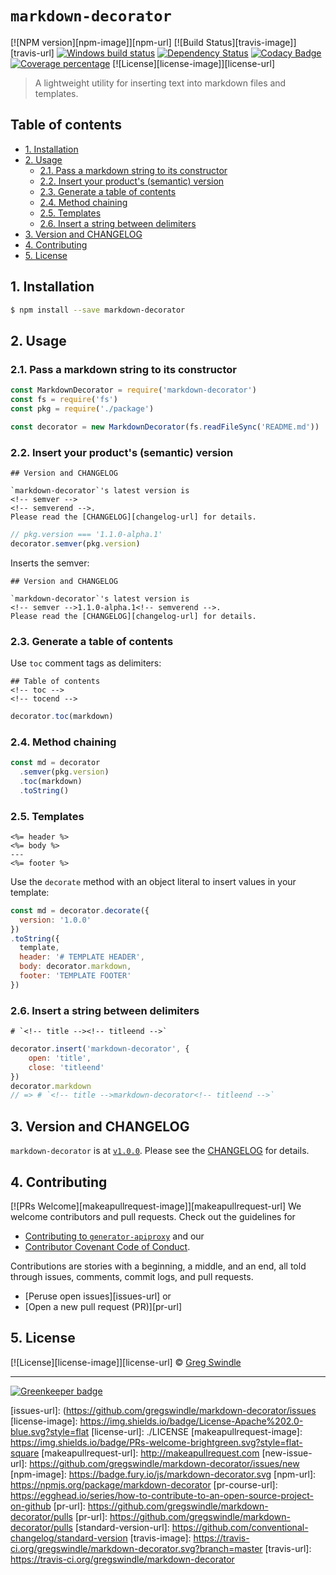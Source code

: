 # `markdown-decorator`

[![NPM version][npm-image]][npm-url] [![Build Status][travis-image]][travis-url] [![Windows build status][appveyor-image]][appveyor-url] [![Dependency Status][daviddm-image]][daviddm-url] [![Codacy Badge][codacy-image]][codacy-url] [![Coverage percentage][coveralls-image]][coveralls-url] [![License][license-image]][license-url]

> A lightweight utility for inserting text into markdown files and templates.

## Table of contents

<!-- toc -->

- [1. Installation](#1-installation)
- [2. Usage](#2-usage)
  * [2.1. Pass a markdown string to its constructor](#21-pass-a-markdown-string-to-its-constructor)
  * [2.2. Insert your product's (semantic) version](#22-insert-your-products-semantic-version)
  * [2.3. Generate a table of contents](#23-generate-a-table-of-contents)
  * [2.4. Method chaining](#24-method-chaining)
  * [2.5. Templates](#25-templates)
  * [2.6. Insert a string between delimiters](#26-insert-a-string-between-delimiters)
- [3. Version and CHANGELOG](#3-version-and-changelog)
- [4. Contributing](#4-contributing)
- [5. License](#5-license)

<!-- tocstop -->

<!-- tocend -->


## 1. Installation

```sh
$ npm install --save markdown-decorator
```

## 2. Usage

### 2.1. Pass a markdown string to its constructor

```js
const MarkdownDecorator = require('markdown-decorator')
const fs = require('fs')
const pkg = require('./package')

const decorator = new MarkdownDecorator(fs.readFileSync('README.md'))

```

### 2.2. Insert your product's (semantic) version

```text
## Version and CHANGELOG

`markdown-decorator`'s latest version is
<!-- semver -->
<!-- semverend -->.
Please read the [CHANGELOG][changelog-url] for details.
```

```js
// pkg.version === '1.1.0-alpha.1'
decorator.semver(pkg.version)
```

Inserts the semver:

```text
## Version and CHANGELOG

`markdown-decorator`'s latest version is
<!-- semver -->1.1.0-alpha.1<!-- semverend -->.
Please read the [CHANGELOG][changelog-url] for details.
```

### 2.3. Generate a table of contents

Use `toc` comment tags as delimiters:

```text
## Table of contents
<!-- toc -->
<!-- tocend -->
```

```js
decorator.toc(markdown)
```

### 2.4. Method chaining

```js
const md = decorator
  .semver(pkg.version)
  .toc(markdown)
  .toString()
```

### 2.5. Templates

```text
<%= header %>
<%= body %>
---
<%= footer %>
```

Use the `decorate` method with an object literal to insert values in your template:

```js
const md = decorator.decorate({
  version: '1.0.0'
})
.toString({
  template,
  header: '# TEMPLATE HEADER',
  body: decorator.markdown,
  footer: 'TEMPLATE FOOTER'
})
```

### 2.6. Insert a string between delimiters

```text
# `<!-- title --><!-- titleend -->`
```

```js
decorator.insert('markdown-decorator', {
	open: 'title',
	close: 'titleend'
})
decorator.markdown
// => # `<!-- title -->markdown-decorator<!-- titleend -->`
```

## 3. Version and CHANGELOG

`markdown-decorator` is at <!-- semver -->[`v1.0.0`](./CHANGELOG.md)<!-- semverend -->. Please see the [CHANGELOG](./CHANGELOG.md) for details.

## 4. Contributing

[![PRs Welcome][makeapullrequest-image]][makeapullrequest-url] We welcome contributors and pull requests. Check out the guidelines for

* [Contributing to `generator-apiproxy`](./.github/CONTRIBUTING.md) and our
* [Contributor Covenant Code of Conduct][code-of-conduct-url].

Contributions are stories with a beginning, a middle, and an end, all told through issues, comments, commit logs, and pull requests.

 * [Peruse open issues][issues-url] or
 * [Open a new pull request (PR)][pr-url]

## 5. License

[![License][license-image]][license-url] © [Greg Swindle](https://github.com/gregswindle)

---

[![Greenkeeper badge](https://badges.greenkeeper.io/gregswindle/markdown-decorator.svg)](https://greenkeeper.io/)



[appveyor-image]: https://ci.appveyor.com/api/projects/status/fr4s80kngal87oa7/branch/master?svg=true
[appveyor-url]: https://ci.appveyor.com/project/gregswindle/markdown-decorator/branch/master
[codacy-image]: https://api.codacy.com/project/badge/Grade/be8fc7f9a20f4e178c4fa067a4aad7c7
[codacy-url]: https://www.codacy.com/app/greg_7/markdown-decorator?utm_source=github.com&amp;utm_medium=referral&amp;utm_content=gregswindle/markdown-decorator&amp;utm_campaign=Badge_Grade
[code-of-conduct-url]: ./.github/CODE_OF_CONDUCT.md
[coveralls-image]: https://coveralls.io/repos/gregswindle/markdown-decorator/badge.svg
[coveralls-url]: https://coveralls.io/r/gregswindle/markdown-decorator
[daviddm-image]: https://david-dm.org/gregswindle/markdown-decorator.svg?theme=shields.io
[daviddm-url]: https://david-dm.org/gregswindle/markdown-decorator
[issues-url]: (https://github.com/gregswindle/markdown-decorator/issues
[license-image]: https://img.shields.io/badge/License-Apache%202.0-blue.svg?style=flat
[license-url]: ./LICENSE
[makeapullrequest-image]: https://img.shields.io/badge/PRs-welcome-brightgreen.svg?style=flat-square
[makeapullrequest-url]: http://makeapullrequest.com
[new-issue-url]: https://github.com/gregswindle/markdown-decorator/issues/new
[npm-image]: https://badge.fury.io/js/markdown-decorator.svg
[npm-url]: https://npmjs.org/package/markdown-decorator
[pr-course-url]: https://egghead.io/series/how-to-contribute-to-an-open-source-project-on-github
[pr-url]: https://github.com/gregswindle/markdown-decorator/pulls
[pr-url]: https://github.com/gregswindle/markdown-decorator/pulls
[standard-version-url]: https://github.com/conventional-changelog/standard-version
[travis-image]: https://travis-ci.org/gregswindle/markdown-decorator.svg?branch=master
[travis-url]: https://travis-ci.org/gregswindle/markdown-decorator
